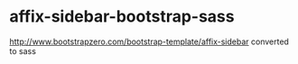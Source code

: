 # affix-sidebar-bootstrap-sass
http://www.bootstrapzero.com/bootstrap-template/affix-sidebar converted to sass
